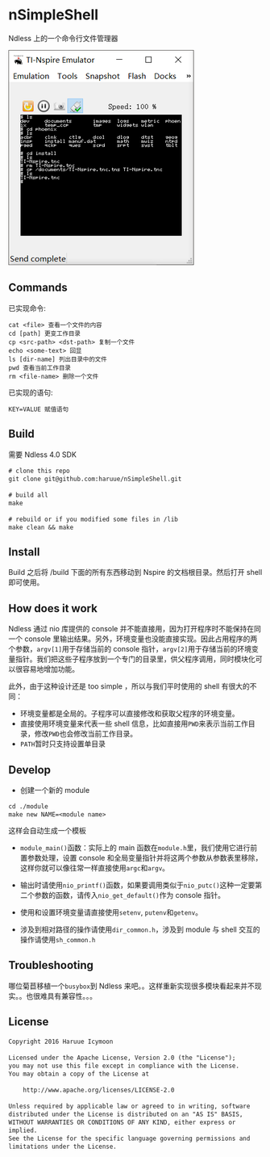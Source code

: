 # nSimpleShell
Ndless 上的一个命令行文件管理器

![](demo_shell.png)

## Commands
已实现命令:    
```shell
cat <file> 查看一个文件的内容
cd [path] 更变工作目录
cp <src-path> <dst-path> 复制一个文件
echo <some-text> 回显
ls [dir-name] 列出目录中的文件
pwd 查看当前工作目录
rm <file-name> 删除一个文件
```

已实现的语句: 
```shell
KEY=VALUE 赋值语句 
```

## Build
需要 Ndless 4.0 SDK
```shell
# clone this repo
git clone git@github.com:haruue/nSimpleShell.git

# build all
make

# rebuild or if you modified some files in /lib
make clean && make
```

## Install
Build 之后将 /build 下面的所有东西移动到 Nspire 的文档根目录。然后打开 shell 即可使用。

## How does it work
Ndless 通过 nio 库提供的 console 并不能直接用，因为打开程序时不能保持在同一个 console 里输出结果。另外，环境变量也没能直接实现。因此占用程序的两个参数，`argv[1]`用于存储当前的 console 指针，`argv[2]`用于存储当前的环境变量指针。我们把这些子程序放到一个专门的目录里，供父程序调用，同时模块化可以很容易地增加功能。

此外，由于这种设计还是 too simple ，所以与我们平时使用的 shell 有很大的不同：

+ 环境变量都是全局的。子程序可以直接修改和获取父程序的环境变量。
+ 直接使用环境变量来代表一些 shell 信息，比如直接用`PWD`来表示当前工作目录，修改`PWD`也会修改当前工作目录。
+ `PATH`暂时只支持设置单目录

## Develop
+ 创建一个新的 module
```shell
cd ./module
make new NAME=<module name>
```
这样会自动生成一个模板

+ `module_main()`函数：实际上的 main 函数在`module.h`里，我们使用它进行前置参数处理，设置 console 和全局变量指针并将这两个参数从参数表里移除，这样你就可以像往常一样直接使用`argc`和`argv`。

+ 输出时请使用`nio_printf()`函数，如果要调用类似于`nio_putc()`这种一定要第二个参数的函数，请传入`nio_get_default()`作为 console 指针。

+ 使用和设置环境变量请直接使用`setenv`, `putenv`和`getenv`。

+ 涉及到相对路径的操作请使用`dir_common.h`，涉及到 module 与 shell 交互的操作请使用`sh_common.h`

## Troubleshooting
哪位菊苣移植一个`busybox`到 Ndless 来吧。。这样重新实现很多模块看起来并不现实。。也很难具有兼容性。。。

## License
```License
Copyright 2016 Haruue Icymoon

Licensed under the Apache License, Version 2.0 (the "License");
you may not use this file except in compliance with the License.
You may obtain a copy of the License at

    http://www.apache.org/licenses/LICENSE-2.0

Unless required by applicable law or agreed to in writing, software
distributed under the License is distributed on an "AS IS" BASIS,
WITHOUT WARRANTIES OR CONDITIONS OF ANY KIND, either express or implied.
See the License for the specific language governing permissions and
limitations under the License.
```